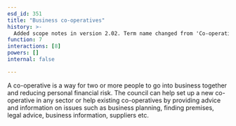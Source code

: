 ```yaml
---
esd_id: 351
title: "Business co-operatives"
history: >-
  Added scope notes in version 2.02. Term name changed from 'Co-operative development' to 'Business - co-operatives - development' in version 3.00. Name changed to 'Business co-operatives' in version 4.00.
function: 7
interactions: [8]
powers: []
internal: false

---
```


A co-operative is a way for two or more people to go into business together and reducing personal financial risk. The council can help set up a new co-operative in any sector or help existing co-operatives by providing advice and information on issues such as business planning, finding premises, legal advice, business information, suppliers etc.

